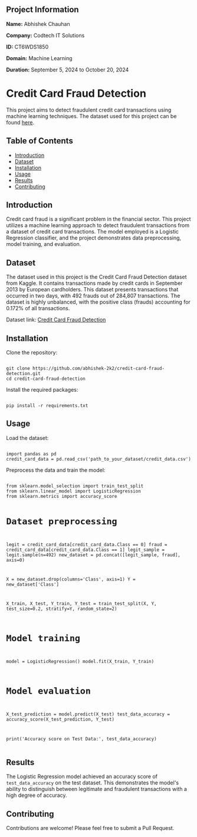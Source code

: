 <!DOCTYPE html>
<html lang="en">
<head>
    <meta charset="UTF-8">
</head>
<body>

<!-- Project Information -->
<section>
    <h2>Project Information</h2>
    <p><strong>Name:</strong> Abhishek Chauhan</p>
    <p><strong>Company:</strong> Codtech IT Solutions</p>
    <p><strong>ID:</strong> CT6WDS1850</p>
    <p><strong>Domain:</strong> Machine Learning</p>
    <p><strong>Duration:</strong> September 5, 2024 to October 20, 2024</p>
</section>

<h1>Credit Card Fraud Detection</h1>
<p>This project aims to detect fraudulent credit card transactions using machine learning techniques. The dataset used for this project can be found <a href="https://www.kaggle.com/datasets/mlg-ulb/creditcardfraud" download>here</a>.</p>

<h2>Table of Contents</h2>
<ul>
    <li><a href="#introduction">Introduction</a></li>
    <li><a href="#dataset">Dataset</a></li>
    <li><a href="#installation">Installation</a></li>
    <li><a href="#usage">Usage</a></li>
    <li><a href="#results">Results</a></li>
    <li><a href="#contributing">Contributing</a></li>
</ul>

<h2 id="introduction">Introduction</h2>
<p>Credit card fraud is a significant problem in the financial sector. This project utilizes a machine learning approach to detect fraudulent transactions from a dataset of credit card transactions. The model employed is a Logistic Regression classifier, and the project demonstrates data preprocessing, model training, and evaluation.</p>

<h2 id="dataset">Dataset</h2>
<p>The dataset used in this project is the Credit Card Fraud Detection dataset from Kaggle. It contains transactions made by credit cards in September 2013 by European cardholders. This dataset presents transactions that occurred in two days, with 492 frauds out of 284,807 transactions. The dataset is highly unbalanced, with the positive class (frauds) accounting for 0.172% of all transactions.</p>
<p>Dataset link: <a href="https://www.kaggle.com/datasets/mlg-ulb/creditcardfraud" download>Credit Card Fraud Detection</a></p>

<h2 id="installation">Installation</h2>
<p>Clone the repository:</p>
<pre><code>
git clone https://github.com/abhishek-2k2/credit-card-fraud-detection.git
cd credit-card-fraud-detection
</code></pre>
<p>Install the required packages:</p>
<pre><code>
pip install -r requirements.txt
</code></pre>

<h2 id="usage">Usage</h2>
<p>Load the dataset:</p>
<pre><code>
import pandas as pd
credit_card_data = pd.read_csv('path_to_your_dataset/credit_data.csv')
</code></pre>
<p>Preprocess the data and train the model:</p>
<pre><code>
from sklearn.model_selection import train_test_split
from sklearn.linear_model import LogisticRegression
from sklearn.metrics import accuracy_score

# Dataset preprocessing
legit = credit_card_data[credit_card_data.Class == 0]
fraud = credit_card_data[credit_card_data.Class == 1]
legit_sample = legit.sample(n=492)
new_dataset = pd.concat([legit_sample, fraud], axis=0)

X = new_dataset.drop(columns='Class', axis=1)
Y = new_dataset['Class']

X_train, X_test, Y_train, Y_test = train_test_split(X, Y, test_size=0.2, stratify=Y, random_state=2)

# Model training
model = LogisticRegression()
model.fit(X_train, Y_train)

# Model evaluation
X_test_prediction = model.predict(X_test)
test_data_accuracy = accuracy_score(X_test_prediction, Y_test)

print('Accuracy score on Test Data:', test_data_accuracy)
</code></pre>

<h2 id="results">Results</h2>
<p>The Logistic Regression model achieved an accuracy score of <code>test_data_accuracy</code> on the test dataset. This demonstrates the model's ability to distinguish between legitimate and fraudulent transactions with a high degree of accuracy.</p>

<h2 id="contributing">Contributing</h2>
<p>Contributions are welcome! Please feel free to submit a Pull Request.</p>

</body>
</html>
